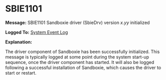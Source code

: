 # SBIE1101

**Message:** SBIE1101 Sandboxie driver (SbieDrv) version _x.yy_ initialized

**Logged To:** [System Event Log](SystemEventLog.md)

**Explanation:**

The driver component of Sandboxie has been successfully initialized. This message is typically logged at some point during the system start-up sequence, once the driver component has started. It will also be logged following a successful installation of Sandboxie, which causes the driver to start or restart.
